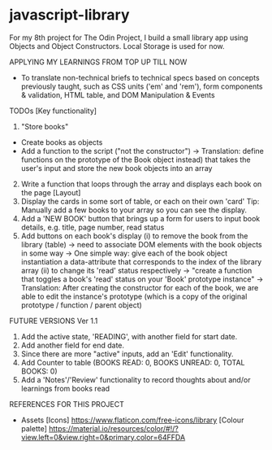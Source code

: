 # javascript-library

For my 8th project for The Odin Project, I build a small library app using Objects and Object Constructors. Local Storage is used for now. 

APPLYING MY LEARNINGS FROM TOP UP TILL NOW
- To translate non-technical briefs to technical specs based on concepts previously taught, such as CSS units ('em' and 'rem'), form components & validation, HTML table, and DOM Manipulation & Events 

TODOs
[Key functionality]
1. "Store books"
- Create books as objects 
- Add a function to the script ("not the constructor") -> Translation: define functions on the prototype of the Book object instead) that takes the user's input and store the new book objects into an array
2. Write a function that loops through the array and displays each book on the page
[Layout]
1. Display the cards in some sort of table, or each on their own 'card'
Tip: Manually add a few books to your array so you can see the display.
2. Add a 'NEW BOOK' button that brings up a form for users to input book details, e.g. title, page number, read status
3. Add buttons on each book's display 
(i) to remove the book from the library (table) -> need to associate DOM elements with the book objects in some way -> One simple way: give each of the book object instantiation a data-attribute that corresponds to the index of the library array
(ii) to change its 'read' status respectively -> "create a function that toggles a book's 'read' status on your 'Book' prototype instance" -> Translation: After creating the constructor for each of the book, we are able to edit the instance's prototype (which is a copy of the original prototype / function / parent object)

 FUTURE VERSIONS
 Ver 1.1
1. Add the active state, 'READING', with another field for start date.
2. Add another field for end date.
3. Since there are more "active" inputs, add an 'Edit' functionality. 
4. Add Counter to table (BOOKS READ: 0, BOOKS UNREAD: 0, TOTAL BOOKS: 0)
4. Add a 'Notes'/'Review' functionality to record thoughts about and/or learnings from books read

REFERENCES FOR THIS PROJECT
- Assets
[Icons]
 https://www.flaticon.com/free-icons/library
 [Colour palette]
 https://material.io/resources/color/#!/?view.left=0&view.right=0&primary.color=64FFDA